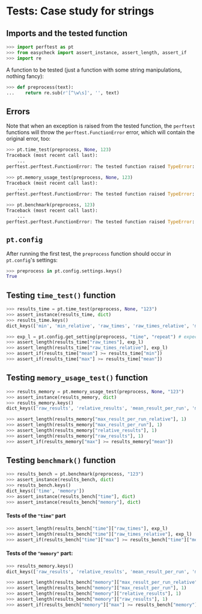 # Tests: Case study for strings


## Imports and the tested function

```python
>>> import perftest as pt
>>> from easycheck import assert_instance, assert_length, assert_if
>>> import re

```

A function to be tested (just a function with some string manipulations, nothing fancy):

```python
>>> def preprocess(text):
...    return re.sub(r'[^\w\s]', '', text)

```


## Errors

Note that when an exception is raised from the tested function, the `perftest` functions will throw the `perftest.FunctionError` error, which will contain the original error, too:

```python
>>> pt.time_test(preprocess, None, 123)
Traceback (most recent call last):
    ...
perftest.perftest.FunctionError: The tested function raised TypeError: expected string or bytes-like object

>>> pt.memory_usage_test(preprocess, None, 123)
Traceback (most recent call last):
    ...
perftest.perftest.FunctionError: The tested function raised TypeError: expected string or bytes-like object

>>> pt.benchmark(preprocess, 123)
Traceback (most recent call last):
    ...
perftest.perftest.FunctionError: The tested function raised TypeError: expected string or bytes-like object

```


## `pt.config`

After running the first test, the `preprocess` function should occur in `pt.config`'s settings:

```python
>>> preprocess in pt.config.settings.keys()
True

```

## Testing `time_test()` function

```python
>>> results_time = pt.time_test(preprocess, None, "123")
>>> assert_instance(results_time, dict)
>>> results_time.keys()
dict_keys(['min', 'min_relative', 'raw_times', 'raw_times_relative', 'mean', 'max'])

>>> exp_l = pt.config.get_setting(preprocess, "time", "repeat") # expected length, as defined in config
>>> assert_length(results_time["raw_times"], exp_l)
>>> assert_length(results_time["raw_times_relative"], exp_l)
>>> assert_if(results_time["mean"] >= results_time["min"])
>>> assert_if(results_time["max"] >= results_time["mean"])

```

##  Testing `memory_usage_test()` function

```python
>>> results_memory = pt.memory_usage_test(preprocess, None, "123")
>>> assert_instance(results_memory, dict)
>>> results_memory.keys()
dict_keys(['raw_results', 'relative_results', 'mean_result_per_run', 'max_result_per_run', 'max_result_per_run_relative', 'mean', 'max', 'max_relative'])

>>> assert_length(results_memory["max_result_per_run_relative"], 1)
>>> assert_length(results_memory["max_result_per_run"], 1)
>>> assert_length(results_memory["relative_results"], 1)
>>> assert_length(results_memory["raw_results"], 1)
>>> assert_if(results_memory["max"] >= results_memory["mean"])

```

##  Testing `benchmark()` function

```python
>>> results_bench = pt.benchmark(preprocess, "123")
>>> assert_instance(results_bench, dict)
>>> results_bench.keys()
dict_keys(['time', 'memory'])
>>> assert_instance(results_bench["time"], dict)
>>> assert_instance(results_bench["memory"], dict)

```

#### Tests of the `"time"` part

```python
>>> assert_length(results_bench["time"]["raw_times"], exp_l)
>>> assert_length(results_bench["time"]["raw_times_relative"], exp_l)
>>> assert_if(results_bench["time"]["max"] >= results_bench["time"]["mean"])

```

#### Tests of the `"memory"` part:

```python
>>> results_memory.keys()
dict_keys(['raw_results', 'relative_results', 'mean_result_per_run', 'max_result_per_run', 'max_result_per_run_relative', 'mean', 'max', 'max_relative'])

>>> assert_length(results_bench["memory"]["max_result_per_run_relative"], 1)
>>> assert_length(results_bench["memory"]["max_result_per_run"], 1)
>>> assert_length(results_bench["memory"]["relative_results"], 1)
>>> assert_length(results_bench["memory"]["raw_results"], 1)
>>> assert_if(results_bench["memory"]["max"] >= results_bench["memory"]["mean"])

```